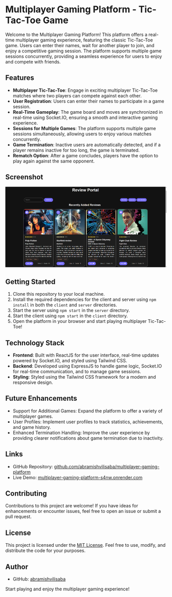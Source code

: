 # Multiplayer Gaming Platform - Tic-Tac-Toe Game

Welcome to the Multiplayer Gaming Platform! This platform offers a real-time multiplayer gaming experience, featuring the classic Tic-Tac-Toe game. Users can enter their names, wait for another player to join, and enjoy a competitive gaming session. The platform supports multiple game sessions concurrently, providing a seamless experience for users to enjoy and compete with friends.

## Features

-   **Multiplayer Tic-Tac-Toe**: Engage in exciting multiplayer Tic-Tac-Toe matches where two players can compete against each other.
-   **User Registration**: Users can enter their names to participate in a game session.
-   **Real-Time Gameplay**: The game board and moves are synchronized in real-time using Socket.IO, ensuring a smooth and interactive gaming experience.
-   **Sessions for Multiple Games**: The platform supports multiple game sessions simultaneously, allowing users to enjoy various matches concurrently.
-   **Game Termination**: Inactive users are automatically detected, and if a player remains inactive for too long, the game is terminated.
-   **Rematch Option**: After a game concludes, players have the option to play again against the same opponent.

## Screenshot

![Screenshot](./screenshot.jpg)

## Getting Started

1. Clone this repository to your local machine.
2. Install the required dependencies for the client and server using `npm install` in both the `client` and `server` directories.
3. Start the server using `npm start` in the `server` directory.
4. Start the client using `npm start` in the `client` directory.
5. Open the platform in your browser and start playing multiplayer Tic-Tac-Toe!

## Technology Stack

-   **Frontend**: Built with ReactJS for the user interface, real-time updates powered by Socket.IO, and styled using Tailwind CSS.
-   **Backend**: Developed using ExpressJS to handle game logic, Socket.IO for real-time communication, and to manage game sessions.
-   **Styling**: Styled using the Tailwind CSS framework for a modern and responsive design.

## Future Enhancements

-   Support for Additional Games: Expand the platform to offer a variety of multiplayer games.
-   User Profiles: Implement user profiles to track statistics, achievements, and game history.
-   Enhanced Termination Handling: Improve the user experience by providing clearer notifications about game termination due to inactivity.

## Links

-   GitHub Repository: [github.com/abramishvilisaba/multiplayer-gaming-platform](https://github.com/abramishvilisaba/multiplayer-gaming-platform)
-   Live Demo: [multiplayer-gaming-platform-s4nw.onrender.com](https://multiplayer-gaming-platform-s4nw.onrender.com/)

## Contributing

Contributions to this project are welcome! If you have ideas for enhancements or encounter issues, feel free to open an issue or submit a pull request.

## License

This project is licensed under the [MIT License](LICENSE). Feel free to use, modify, and distribute the code for your purposes.

## Author

-   GitHub: [abramishvilisaba](https://github.com/abramishvilisaba)

Start playing and enjoy the multiplayer gaming experience!
